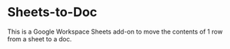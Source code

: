 # Sheets-to-Doc
This is a Google Workspace Sheets add-on to move the contents of 1 row from a sheet to a doc.

